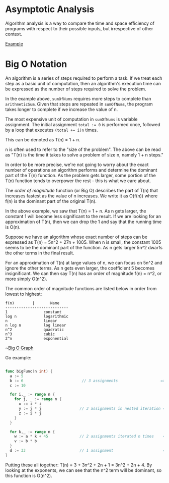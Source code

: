 # Asymptotic Analysis

Algorithm analysis is a way to compare the time and space efficiency of programs
with respect to their possible inputs, but irrespective of other context.

[Example](./sum_of_nums.go)

# Big O Notation

An algorithm is a series of steps required to perform a task. If we treat each
step as a basic unit of computation, then an algorithm's execution time can be
expressed as the number of steps required to solve the problem.

In the example above, `sumOfNums` requires more steps to complete than
`arithmeticSum`. Given that steps are repeated in `sumOfNums`, the program takes
longer to complete if we increase the value of n.

The most expensive unit of computation in `sumOfNums` is variable assignment.
The initial assignment `total := 0` is performed once, followed by a loop that
executes `(total += i)n` times.

This can be denoted as T(n) = 1 + n.

n is often used to refer to the "size of the problem". The above can be read as
"T(n) is the time it takes to solve a problem of size n, namely 1 + n steps."

In order to be more precise, we're not going to worry about the exact number of
operations an algorithm performs and determine the dominant part of the T(n)
function. As the problem gets larger, some portion of the T(n) function tends to
overpower the rest - this is what we care about.

The _order of magnitude_ function (or Big O) describes the part of T(n) that increases
fastest as the value of n increases. We write it as O(f(n)) where f(n) is the
dominant part of the original T(n).

In the above example, we saw that T(n) = 1 + n. As n gets larger, the constant 1
will become less significant to the result. If we are looking for an
approximation of T(n), then we can drop the 1 and say that the running time is
O(n).

Suppose we have an algorithm whose exact number of steps can be expressed as
T(n) = 5n^2 + 27n + 1005. When n is small, the constant 1005 seems to be the
dominant part of the function. As n gets larger 5n^2 dwarfs the other terms in
the final result.

For an approximation of T(n) at large values of n, we can focus on 5n^2 and
ignore the other terms. As n gets even larger, the coefficient 5 becomes
insignificant. We can then say T(n) has an order of magnitude f(n) = n^2, or
more simply O(n^2).

The common order of magnitude functions are listed below in order from lowest to
highest:

```
f(n)        |   	Name
----------------------------
1                constant
log n            logarithmic
n                linear
n log n          log linear
n^2              quadratic
n^3              cubic
2^n              exponential
```

~[Big O Graph](https://bradfieldcs.com/algos/analysis/big-o-notation/figures/big-o-plot.png)

Go example:

```go

func bigFunc(n int) {
  a := 5
  b := 6                          // 3 assignments                   => 3
  c := 10

  for i,_ := range n {
    for j, _ := range n {
      x := i * i
      y := j * j                 // 3 assignments in nested iteration => 3n^2
      z := i * j
    }
  }

  for k,_ := range n {
    w := a * k + 45              // 2 assignments iterated n times    => 2n
    v := b * b
  }
  d := 33                        // 1 assignment                      => 1
}
```

Putting these all together: T(n) = 3 + 3n^2 + 2n + 1 = 3n^2 + 2n + 4. By looking
at the exponents, we can see that the n^2 term will be dominant, so this
function is O(n^2).
